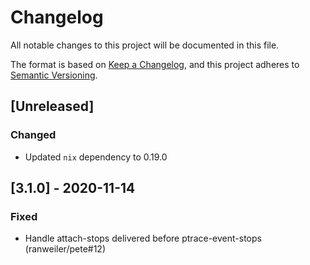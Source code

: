 # Changelog

All notable changes to this project will be documented in this file.

The format is based on [Keep a Changelog](https://keepachangelog.com/en/1.0.0/),
and this project adheres to [Semantic Versioning](https://semver.org/spec/v2.0.0.html).

## [Unreleased]

### Changed

- Updated `nix` dependency to 0.19.0

## [3.1.0] - 2020-11-14

### Fixed

- Handle attach-stops delivered before ptrace-event-stops (ranweiler/pete#12)
